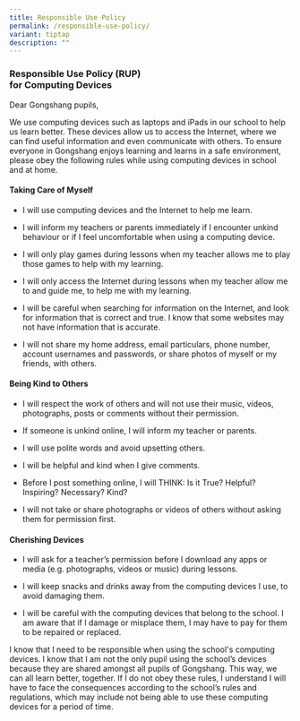 ```yaml
---
title: Responsible Use Policy
permalink: /responsible-use-policy/
variant: tiptap
description: ""
---
```

<h3><strong>Responsible Use Policy (RUP) </strong><br><strong>for Computing Devices</strong></h3>
<p>Dear Gongshang pupils,</p>
<p>We use computing devices such as laptops and iPads in our school to help
us learn better. These devices allow us to access the Internet, where we
can find useful information and even communicate with others. To ensure
everyone in Gongshang enjoys learning and learns in a safe environment,
please obey the following rules while using computing devices in school
and at home.</p>
<h4><strong>Taking Care of Myself</strong></h4>
<ul data-tight="true" class="tight">
<li>
<p>I will use computing devices and the Internet to help me learn.</p>
</li>
<li>
<p>I will inform my teachers or parents immediately if I encounter unkind
behaviour or if I feel uncomfortable when using a computing device.</p>
</li>
<li>
<p>I will only play games during lessons when my teacher allows me to play
those games to help with my learning.</p>
</li>
<li>
<p>I will only access the Internet during lessons when my teacher allow me
to and guide me, to help me with my learning.</p>
</li>
<li>
<p>I will be careful when searching for information on the Internet, and
look for information that is correct and true. I know that some websites
may not have information that is accurate.</p>
</li>
<li>
<p>I will not share my home address, email particulars, phone number, account
usernames and passwords, or share photos of myself or my friends, with
others.</p>
</li>
</ul>
<h4><strong>Being Kind to Others</strong></h4>
<ul data-tight="true" class="tight">
<li>
<p>I will respect the work of others and will not use their music, videos,
photographs, posts or comments without their permission.</p>
</li>
<li>
<p>If someone is unkind online, I will inform my teacher or parents.</p>
</li>
<li>
<p>I will use polite words and avoid upsetting others.</p>
</li>
<li>
<p>I will be helpful and kind when I give comments.</p>
</li>
<li>
<p>Before I post something online, I will THINK: Is it True? Helpful? Inspiring?
Necessary? Kind?</p>
</li>
<li>
<p>I will not take or share photographs or videos of others without asking
them for permission first.</p>
</li>
</ul>
<h4><strong>Cherishing Devices</strong></h4>
<ul data-tight="true" class="tight">
<li>
<p>I will ask for a teacher’s permission before I download any apps or media
(e.g. photographs, videos or music) during lessons.</p>
</li>
<li>
<p>I will keep snacks and drinks away from the computing devices I use, to
avoid damaging them.</p>
</li>
<li>
<p>I will be careful with the computing devices that belong to the school.
I am aware that if I damage or misplace them, I may have to pay for them
to be repaired or replaced.</p>
</li>
</ul>
<p>I know that I need to be responsible when using the school's computing
devices. I know that I am not the only pupil using the school’s devices
because they are shared amongst all pupils of Gongshang. This way, we can
all learn better, together. If I do not obey these rules, I understand
I will have to face the consequences according to the school’s rules and
regulations, which may include not being able to use these computing devices
for a period of time.</p>